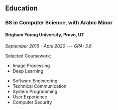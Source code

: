 ## Education

### BS in Computer Science, with Arabic Minor

#### Brigham Young University, Provo, UT

_September 2016 - April 2020 --- GPA: 3.6_

Selected Coursework:

<!-- uncomment relevant coursework for different job openings -->

- Image Processing
- Deep Learning
<!-- * Data structures and Algorithms -->
- Software Engineering
- Technical Communication
- System Programming
- User Experience
- Computer Security
